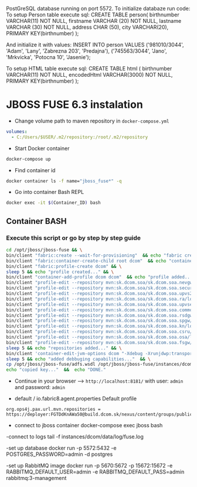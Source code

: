 PostGreSQL database running on port 5572.
To initialize databaze run code:
To setup Person table execute sql: 
CREATE TABLE person(
   birthnumber VARCHAR(11) NOT NULL,
   firstname VARCHAR (20) NOT NULL,
   lastname VARCHAR (30) NOT NULL,
   address CHAR (50),
   city VARCHAR(20),
   PRIMARY KEY(birthnumber)
);

And initialize it with values:
INSERT INTO person VALUES
	('981010/3044', 'Adam', 'Lany', 'Zabrezna 203', 'Predajna'),
	('745563/3044', 'Jano', 'Mrkvicka', 'Potocna 10', 'Jasenie');


To setup HTML table execute sql:
CREATE TABLE html (
	birthnumber VARCHAR(11) NOT NULL,
	encodedHtml VARCHAR(3000) NOT NULL,
	PRIMARY KEY(birthnumber)
);

# JBOSS FUSE 6.3 instalation


- Change volume path to maven repository in `docker-compose.yml`

```yml
volumes:
  - C:/Users/$USER/.m2/repository:/root/.m2/repository
```

- Start Docker container

```bash
docker-compose up
```

- Find container id

```bash
docker container ls -f name="jboss_fuse*" -q
```

- Go into container Bash REPL

```bash
docker exec -it $(Container_ID) bash
```

## Container BASH

### Execute this script or go by step by step guide

```bash
cd /opt/jboss/jboss-fuse && \
bin/client "fabric:create --wait-for-provisioning"  && echo "fabric created..." && \
bin/client "fabric:container-create-child root dcom"  && echo "container created..." && \
bin/client "fabric:profile-create dcom" && \
sleep 5 && echo "profile created..." && \
bin/client "container-add-profile dcom dcom"  && echo "profile added..." && \
bin/client "profile-edit --repository mvn:sk.dcom.soa/sk.dcom.soa.nevgw/local-SNAPSHOT/xml/feature dcom"  && \
bin/client "profile-edit --repository mvn:sk.dcom.soa/sk.dcom.soa.security/local-SNAPSHOT/xml/feature dcom"  && \
bin/client "profile-edit --repository mvn:sk.dcom.soa/sk.dcom.soa.upvs2/local-SNAPSHOT/xml/feature dcom"  && \
bin/client "profile-edit --repository mvn:sk.dcom.soa/sk.dcom.soa.ra/local-SNAPSHOT/xml/feature dcom"  && \
bin/client "profile-edit --repository mvn:sk.dcom.soa/sk.dcom.soa.upvsext/local-SNAPSHOT/xml/feature dcom"  && \
bin/client "profile-edit --repository mvn:sk.dcom.soa/sk.dcom.soa.common/local-SNAPSHOT/xml/feature dcom"  && \
bin/client "profile-edit --repository mvn:sk.dcom.soa/sk.dcom.soa.rsdgw/local-SNAPSHOT/xml/feature dcom"  && \
bin/client "profile-edit --repository mvn:sk.dcom.soa/sk.dcom.soa.spgw/local-SNAPSHOT/xml/feature dcom"  && \
bin/client "profile-edit --repository mvn:sk.dcom.soa/sk.dcom.soa.kn/local-SNAPSHOT/xml/feature dcom"  && \
bin/client "profile-edit --repository mvn:sk.dcom.soa/sk.dcom.soa.csru/local-SNAPSHOT/xml/feature dcom"  && \
bin/client "profile-edit --repository mvn:sk.dcom.soa/sk.dcom.soa.osa/local-SNAPSHOT/xml/feature dcom"  && \
bin/client "profile-edit --repository mvn:sk.dcom.soa/sk.dcom.soa.fsgw/local-SNAPSHOT/xml/feature dcom"  &&  \
sleep 5 && echo "repositories added..." && \
bin/client 'container-edit-jvm-options dcom "-Xdebug -Xrunjdwp:transport=dt_socket,server=y,suspend=n,address=61616"' && \
sleep 5 && echo "added debbuging capabilities..."  && \
cp /opt/jboss/jboss-fuse/adfs.wsdl /opt/jboss/jboss-fuse/instances/dcom/. && \
echo "copied key..."  &&  echo "DONE."
```

- Continue in your browser --> `http://localhost:8181/` with user: `admin` and password: `admin`

- default / io.fabric8.agent.properties Default profile
```
org.ops4j.pax.url.mvn.repositories = https://deployer:FGTDdKnAWa50@build.dcom.sk/nexus/content/groups/public@snapshots@id=build.dcom.sk
```

- connect to jboss container
docker-compose exec jboss bash

-connect to logs
tail -f instances/dcom/data/log/fuse.log

-set up database
docker run -p 5572:5432 -e POSTGRES_PASSWORD=admin -d postgres

-set up RabbitMQ image
docker run -p 5670:5672 -p 15672:15672 -e RABBITMQ_DEFAULT_USER=admin -e RABBITMQ_DEFAULT_PASS=admin rabbitmq:3-management
